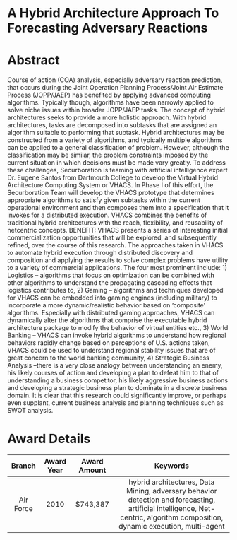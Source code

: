 
A Hybrid Architecture Approach To Forecasting Adversary Reactions
=================================================================

# Abstract


Course of action (COA) analysis, especially adversary reaction prediction, that occurs during the Joint Operation Planning Process/Joint Air Estimate Process (JOPP/JAEP) has benefited by applying advanced computing algorithms. Typically though, algorithms have been narrowly applied to solve niche issues within broader JOPP/JAEP tasks. The concept of hybrid architectures seeks to provide a more holistic approach. With hybrid architectures, tasks are decomposed into subtasks that are assigned an algorithm suitable to performing that subtask. Hybrid architectures may be constructed from a variety of algorithms, and typically multiple algorithms can be applied to a general classification of problem. However, although the classification may be similar, the problem constraints imposed by the current situation in which decisions must be made vary greatly. To address these challenges, Securboration is teaming with artificial intelligence expert Dr. Eugene Santos from Dartmouth College to develop the Virtual Hybrid Architecture Computing System or VHACS. In Phase I of this effort, the Securboration Team will develop the VHACS prototype that determines appropriate algorithms to satisfy given subtasks within the current operational environment and then composes them into a specification that it invokes for a distributed execution. VHACS combines the benefits of traditional hybrid architectures with the reach, flexibility, and reusability of netcentric concepts.  BENEFIT:  VHACS presents a series of interesting initial commercialization opportunities that will be explored, and subsequently refined, over the course of this research. The approaches taken in VHACS to automate hybrid execution through distributed discovery and composition and applying the results to solve complex problems have utility to a variety of commercial applications. The four most prominent include: 1) Logistics – algorithms that focus on optimization can be combined with other algorithms to understand the propagating cascading effects that logistics contributes to, 2) Gaming – algorithms and techniques developed for VHACS can be embedded into gaming engines (including military) to incorporate a more dynamic/realistic behavior based on ‘composite’ algorithms. Especially with distributed gaming approaches, VHACS can dynamically alter the algorithms that comprise the executable hybrid architecture package to modify the behavior of virtual entities etc., 3) World Banking – VHACS can invoke hybrid algorithms to understand how regional behaviors rapidly change based on perceptions of U.S. actions taken, VHACS could be used to understand regional stability issues that are of great concern to the world banking community, 4) Strategic Business Analysis –there is a very close analogy between understanding an enemy, his likely courses of action and developing a plan to defeat him to that of understanding a business competitor, his likely aggressive business actions and developing a strategic business plan to dominate in a discrete business domain. It is clear that this research could significantly improve, or perhaps even supplant, current business analysis and planning techniques such as SWOT analysis.  

# Award Details

|Branch|Award Year|Award Amount|Keywords|
| :---: | :---: | :---: | :---: |
|Air Force|2010|$743,387|hybrid architectures, Data Mining, adversary behavior detection and forecasting, artificial intelligence, Net-centric, algorithm composition, dynamic execution, multi-agent|
